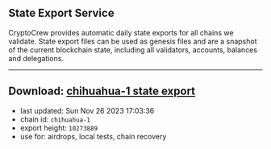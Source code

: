 ## State Export Service
CryptoCrew provides automatic daily state exports for all chains we validate. State export files can be used as genesis files and are a snapshot of the current blockchain state, including all validators, accounts, balances and delegations.

---
**Download: [chihuahua-1 state export](https://dl.ccvalidators.com/SERVICE/chihuahua/chihuahua-1_export_10273889.json)**
---

- last updated: Sun Nov 26 2023 17:03:36
- chain id: `chihuahua-1`
- export height: `10273889`
- use for: airdrops, local tests, chain recovery

